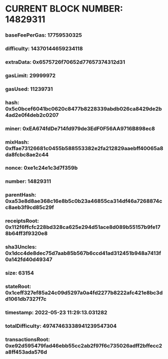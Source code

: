 # CURRENT BLOCK NUMBER: 14829311

### baseFeePerGas: 17759530325
### difficulty: 14370144659234118
### extraData: 0x6575726f70652d77657374312d31
### gasLimit: 29999972
### gasUsed: 11239731
### hash: 0x5c0bcef6041bc0620c8477b8228339abdb026ca8429de2b4ad2e0f4deb2c0207
### miner: 0xEA674fdDe714fd979de3EdF0F56AA9716B898ec8
### mixHash: 0xffae73126681c0455b588553382e2fa212829aaebff40065a8da8fcbc8ae2c44
### nonce: 0xe1c24e1c3d7f359b
### number: 14829311
### parentHash: 0xa53e8d8ae368c16e8b5c0b23a46855ca314df46a7268874cc8aeb3f9cd85c29f
### receiptsRoot: 0x112f6ffcfc228bd328ca625e294d51ace8d089b55157b9fe178b64ff3f9320e8
### sha3Uncles: 0x1dcc4de8dec75d7aab85b567b6ccd41ad312451b948a7413f0a142fd40d49347
### size: 63154
### stateRoot: 0x1ceff327ef85a24c09d5297a0a4fd2277b8222afc421e8bc3dd1061db7327f7c
### timestamp: 2022-05-23 11:29:13.031282
### totalDifficulty: 49747463338941239547304
### transactionsRoot: 0xe92d595479fad46ebb55cc2ab2f97f6c735026adff2bffecc2a8ff453ada576d
